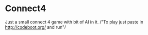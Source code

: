 # Connect4
Just a small connect 4 game with bit of AI in it.  /"To play just paste in http://codeboot.org/ and run"/

